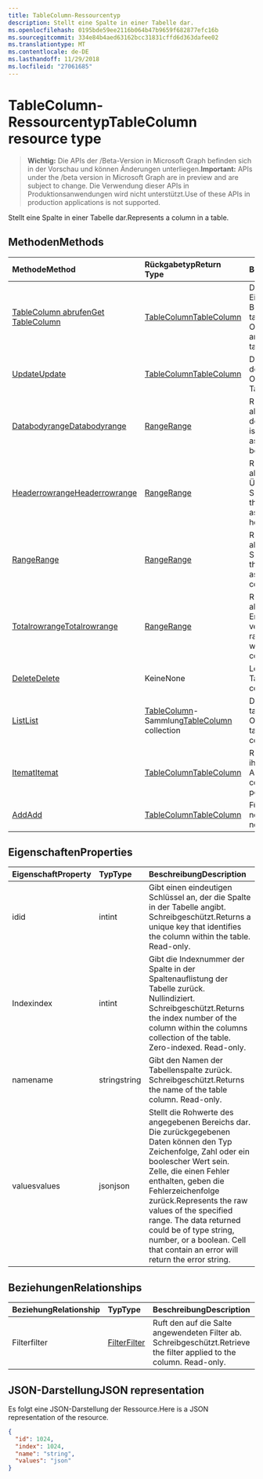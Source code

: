 ```yaml
---
title: TableColumn-Ressourcentyp
description: Stellt eine Spalte in einer Tabelle dar.
ms.openlocfilehash: 0195bde59ee2116b064b47b9659f682877efc16b
ms.sourcegitcommit: 334e84b4aed63162bcc31831cffd6d363dafee02
ms.translationtype: MT
ms.contentlocale: de-DE
ms.lasthandoff: 11/29/2018
ms.locfileid: "27061685"
---
```

# <a name="tablecolumn-resource-type"></a><span data-ttu-id="d8243-103">TableColumn-Ressourcentyp</span><span class="sxs-lookup"><span data-stu-id="d8243-103">TableColumn resource type</span></span>

> <span data-ttu-id="d8243-104">**Wichtig:** Die APIs der /Beta-Version in Microsoft Graph befinden sich in der Vorschau und können Änderungen unterliegen.</span><span class="sxs-lookup"><span data-stu-id="d8243-104">**Important:** APIs under the /beta version in Microsoft Graph are in preview and are subject to change.</span></span> <span data-ttu-id="d8243-105">Die Verwendung dieser APIs in Produktionsanwendungen wird nicht unterstützt.</span><span class="sxs-lookup"><span data-stu-id="d8243-105">Use of these APIs in production applications is not supported.</span></span>

<span data-ttu-id="d8243-106">Stellt eine Spalte in einer Tabelle dar.</span><span class="sxs-lookup"><span data-stu-id="d8243-106">Represents a column in a table.</span></span>


## <a name="methods"></a><span data-ttu-id="d8243-107">Methoden</span><span class="sxs-lookup"><span data-stu-id="d8243-107">Methods</span></span>

| <span data-ttu-id="d8243-108">Methode</span><span class="sxs-lookup"><span data-stu-id="d8243-108">Method</span></span>           | <span data-ttu-id="d8243-109">Rückgabetyp</span><span class="sxs-lookup"><span data-stu-id="d8243-109">Return Type</span></span>    |<span data-ttu-id="d8243-110">Beschreibung</span><span class="sxs-lookup"><span data-stu-id="d8243-110">Description</span></span>|
|:---------------|:--------|:----------|
|[<span data-ttu-id="d8243-111">TableColumn abrufen</span><span class="sxs-lookup"><span data-stu-id="d8243-111">Get TableColumn</span></span>](../api/tablecolumn-get.md) | [<span data-ttu-id="d8243-112">TableColumn</span><span class="sxs-lookup"><span data-stu-id="d8243-112">TableColumn</span></span>](tablecolumn.md) |<span data-ttu-id="d8243-113">Dient zum Lesen der Eigenschaften und der Beziehungen des tableColumn-Objekts.</span><span class="sxs-lookup"><span data-stu-id="d8243-113">Read properties and relationships of tableColumn object.</span></span>|
|[<span data-ttu-id="d8243-114">Update</span><span class="sxs-lookup"><span data-stu-id="d8243-114">Update</span></span>](../api/tablecolumn-update.md) | [<span data-ttu-id="d8243-115">TableColumn</span><span class="sxs-lookup"><span data-stu-id="d8243-115">TableColumn</span></span>](tablecolumn.md) |<span data-ttu-id="d8243-116">Dient zum Aktualisieren des TableColumn-Objekts.</span><span class="sxs-lookup"><span data-stu-id="d8243-116">Update TableColumn object.</span></span> |
|[<span data-ttu-id="d8243-117">Databodyrange</span><span class="sxs-lookup"><span data-stu-id="d8243-117">Databodyrange</span></span>](../api/tablecolumn-databodyrange.md)|[<span data-ttu-id="d8243-118">Range</span><span class="sxs-lookup"><span data-stu-id="d8243-118">Range</span></span>](range.md)|<span data-ttu-id="d8243-119">Ruft das Bereichsobjekt ab, das mit dem Datenteil der Spalte verknüpft ist.</span><span class="sxs-lookup"><span data-stu-id="d8243-119">Gets the range object associated with the data body of the column.</span></span>|
|[<span data-ttu-id="d8243-120">Headerrowrange</span><span class="sxs-lookup"><span data-stu-id="d8243-120">Headerrowrange</span></span>](../api/tablecolumn-headerrowrange.md)|[<span data-ttu-id="d8243-121">Range</span><span class="sxs-lookup"><span data-stu-id="d8243-121">Range</span></span>](range.md)|<span data-ttu-id="d8243-122">Ruft das Bereichsobjekt ab, das mit der Überschriftenzeile der Spalte verknüpft ist.</span><span class="sxs-lookup"><span data-stu-id="d8243-122">Gets the range object associated with the header row of the column.</span></span>|
|[<span data-ttu-id="d8243-123">Range</span><span class="sxs-lookup"><span data-stu-id="d8243-123">Range</span></span>](../api/tablecolumn-range.md)|[<span data-ttu-id="d8243-124">Range</span><span class="sxs-lookup"><span data-stu-id="d8243-124">Range</span></span>](range.md)|<span data-ttu-id="d8243-125">Ruft das Bereichsobjekt ab, das mit der gesamten Spalte verknüpft ist.</span><span class="sxs-lookup"><span data-stu-id="d8243-125">Gets the range object associated with the entire column.</span></span>|
|[<span data-ttu-id="d8243-126">Totalrowrange</span><span class="sxs-lookup"><span data-stu-id="d8243-126">Totalrowrange</span></span>](../api/tablecolumn-totalrowrange.md)|[<span data-ttu-id="d8243-127">Range</span><span class="sxs-lookup"><span data-stu-id="d8243-127">Range</span></span>](range.md)|<span data-ttu-id="d8243-128">Ruft das Bereichsobjekt ab, das mit der Ergebniszeile der Spalte verknüpft ist.</span><span class="sxs-lookup"><span data-stu-id="d8243-128">Gets the range object associated with the totals row of the column.</span></span>|
|[<span data-ttu-id="d8243-129">Delete</span><span class="sxs-lookup"><span data-stu-id="d8243-129">Delete</span></span>](../api/tablecolumn-delete.md)|<span data-ttu-id="d8243-130">Keine</span><span class="sxs-lookup"><span data-stu-id="d8243-130">None</span></span>|<span data-ttu-id="d8243-131">Löscht die Spalte aus der Tabelle.</span><span class="sxs-lookup"><span data-stu-id="d8243-131">Deletes the column from the table.</span></span>|
|[<span data-ttu-id="d8243-132">List</span><span class="sxs-lookup"><span data-stu-id="d8243-132">List</span></span>](../api/tablecolumn-list.md) | <span data-ttu-id="d8243-133">[TableColumn](tablecolumn.md)-Sammlung</span><span class="sxs-lookup"><span data-stu-id="d8243-133">[TableColumn](tablecolumn.md) collection</span></span> |<span data-ttu-id="d8243-134">Dient zum Abrufen der tableColumn-Objektsammlung.</span><span class="sxs-lookup"><span data-stu-id="d8243-134">Get tableColumn object collection.</span></span> |
|[<span data-ttu-id="d8243-135">Itemat</span><span class="sxs-lookup"><span data-stu-id="d8243-135">Itemat</span></span>](../api/tablecolumncollection-itemat.md)|[<span data-ttu-id="d8243-136">TableColumn</span><span class="sxs-lookup"><span data-stu-id="d8243-136">TableColumn</span></span>](tablecolumn.md)|<span data-ttu-id="d8243-137">Ruft eine Spalte anhand ihrer Position in der Auflistung ab.</span><span class="sxs-lookup"><span data-stu-id="d8243-137">Gets a column based on its position in the collection.</span></span>|
|[<span data-ttu-id="d8243-138">Add</span><span class="sxs-lookup"><span data-stu-id="d8243-138">Add</span></span>](../api/tablecolumncollection-add.md)|[<span data-ttu-id="d8243-139">TableColumn</span><span class="sxs-lookup"><span data-stu-id="d8243-139">TableColumn</span></span>](tablecolumn.md)|<span data-ttu-id="d8243-140">Fügt der Tabelle eine neue Spalte hinzu.</span><span class="sxs-lookup"><span data-stu-id="d8243-140">Adds a new column to the table.</span></span>|

## <a name="properties"></a><span data-ttu-id="d8243-141">Eigenschaften</span><span class="sxs-lookup"><span data-stu-id="d8243-141">Properties</span></span>
| <span data-ttu-id="d8243-142">Eigenschaft</span><span class="sxs-lookup"><span data-stu-id="d8243-142">Property</span></span>     | <span data-ttu-id="d8243-143">Typ</span><span class="sxs-lookup"><span data-stu-id="d8243-143">Type</span></span>   |<span data-ttu-id="d8243-144">Beschreibung</span><span class="sxs-lookup"><span data-stu-id="d8243-144">Description</span></span>|
|:---------------|:--------|:----------|
|<span data-ttu-id="d8243-145">id</span><span class="sxs-lookup"><span data-stu-id="d8243-145">id</span></span>|<span data-ttu-id="d8243-146">int</span><span class="sxs-lookup"><span data-stu-id="d8243-146">int</span></span>|<span data-ttu-id="d8243-p102">Gibt einen eindeutigen Schlüssel an, der die Spalte in der Tabelle angibt. Schreibgeschützt.</span><span class="sxs-lookup"><span data-stu-id="d8243-p102">Returns a unique key that identifies the column within the table. Read-only.</span></span>|
|<span data-ttu-id="d8243-149">Index</span><span class="sxs-lookup"><span data-stu-id="d8243-149">index</span></span>|<span data-ttu-id="d8243-150">int</span><span class="sxs-lookup"><span data-stu-id="d8243-150">int</span></span>|<span data-ttu-id="d8243-p103">Gibt die Indexnummer der Spalte in der Spaltenauflistung der Tabelle zurück. Nullindiziert. Schreibgeschützt.</span><span class="sxs-lookup"><span data-stu-id="d8243-p103">Returns the index number of the column within the columns collection of the table. Zero-indexed. Read-only.</span></span>|
|<span data-ttu-id="d8243-154">name</span><span class="sxs-lookup"><span data-stu-id="d8243-154">name</span></span>|<span data-ttu-id="d8243-155">string</span><span class="sxs-lookup"><span data-stu-id="d8243-155">string</span></span>|<span data-ttu-id="d8243-p104">Gibt den Namen der Tabellenspalte zurück. Schreibgeschützt.</span><span class="sxs-lookup"><span data-stu-id="d8243-p104">Returns the name of the table column. Read-only.</span></span>|
|<span data-ttu-id="d8243-158">values</span><span class="sxs-lookup"><span data-stu-id="d8243-158">values</span></span>|<span data-ttu-id="d8243-159">json</span><span class="sxs-lookup"><span data-stu-id="d8243-159">json</span></span>|<span data-ttu-id="d8243-p105">Stellt die Rohwerte des angegebenen Bereichs dar. Die zurückgegebenen Daten können den Typ Zeichenfolge, Zahl oder ein boolescher Wert sein. Zelle, die einen Fehler enthalten, geben die Fehlerzeichenfolge zurück.</span><span class="sxs-lookup"><span data-stu-id="d8243-p105">Represents the raw values of the specified range. The data returned could be of type string, number, or a boolean. Cell that contain an error will return the error string.</span></span>|

## <a name="relationships"></a><span data-ttu-id="d8243-163">Beziehungen</span><span class="sxs-lookup"><span data-stu-id="d8243-163">Relationships</span></span>
| <span data-ttu-id="d8243-164">Beziehung</span><span class="sxs-lookup"><span data-stu-id="d8243-164">Relationship</span></span> | <span data-ttu-id="d8243-165">Typ</span><span class="sxs-lookup"><span data-stu-id="d8243-165">Type</span></span>   |<span data-ttu-id="d8243-166">Beschreibung</span><span class="sxs-lookup"><span data-stu-id="d8243-166">Description</span></span>|
|:---------------|:--------|:----------|
|<span data-ttu-id="d8243-167">Filter</span><span class="sxs-lookup"><span data-stu-id="d8243-167">filter</span></span>|[<span data-ttu-id="d8243-168">Filter</span><span class="sxs-lookup"><span data-stu-id="d8243-168">Filter</span></span>](filter.md)|<span data-ttu-id="d8243-p106">Ruft den auf die Salte angewendeten Filter ab. Schreibgeschützt.</span><span class="sxs-lookup"><span data-stu-id="d8243-p106">Retrieve the filter applied to the column. Read-only.</span></span>|

## <a name="json-representation"></a><span data-ttu-id="d8243-171">JSON-Darstellung</span><span class="sxs-lookup"><span data-stu-id="d8243-171">JSON representation</span></span>

<span data-ttu-id="d8243-172">Es folgt eine JSON-Darstellung der Ressource.</span><span class="sxs-lookup"><span data-stu-id="d8243-172">Here is a JSON representation of the resource.</span></span>

<!-- {
  "blockType": "resource",
  "optionalProperties": [

  ],
  "@odata.type": "microsoft.graph.tableColumn"
}-->

```json
{
  "id": 1024,
  "index": 1024,
  "name": "string",
  "values": "json"
}

```

<!-- uuid: 8fcb5dbc-d5aa-4681-8e31-b001d5168d79
2015-10-25 14:57:30 UTC -->
<!-- {
  "type": "#page.annotation",
  "description": "TableColumn resource",
  "keywords": "",
  "section": "documentation",
  "tocPath": ""
}-->